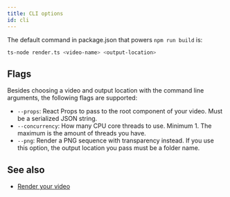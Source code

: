 ```yaml
---
title: CLI options
id: cli
---
```


The default command in package.json that powers `npm run build` is:

```bash
ts-node render.ts <video-name> <output-location>
```

## Flags

Besides choosing a video and output location with the command line arguments, the following flags are supported:

- `--props`: React Props to pass to the root component of your video. Must be a serialized JSON string.
- `--concurrency`: How many CPU core threads to use. Minimum 1. The maximum is the amount of threads you have.
- `--png`: Render a PNG sequence with transparency instead. If you use this option, the output location you pass must be a folder name.

## See also

- [Render your video](render)
